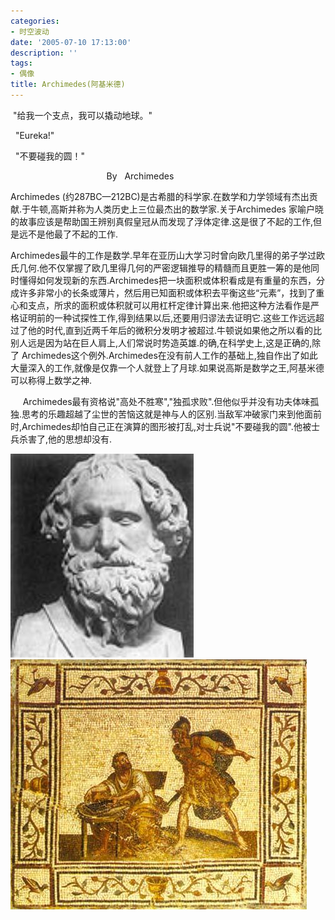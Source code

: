 ```yaml
---
categories:
- 时空波动
date: '2005-07-10 17:13:00'
description: ''
tags:
- 偶像
title: Archimedes(阿基米德)
---
```

 "给我一个支点，我可以撬动地球。"  

  "Eureka!"  

  "不要碰我的圆！"  

                                       By   Archimedes



Archimedes (约287BC—212BC)是古希腊的科学家.在数学和力学领域有杰出贡献.于牛顿,高斯并称为人类历史上三位最杰出的数学家.关于Archimedes 家喻户晓的故事应该是帮助国王辨别真假皇冠从而发现了浮体定律.这是很了不起的工作,但是远不是他最了不起的工作.

Archimedes最牛的工作是数学.早年在亚历山大学习时曾向欧几里得的弟子学过欧氏几何.他不仅掌握了欧几里得几何的严密逻辑推导的精髓而且更胜一筹的是他同时懂得如何发现新的东西.Archimedes把一块面积或体积看成是有重量的东西，分成许多非常小的长条或薄片，然后用已知面积或体积去平衡这些“元素”，找到了重心和支点，所求的面积或体积就可以用杠杆定律计算出来.他把这种方法看作是严格证明前的一种试探性工作,得到结果以后,还要用归谬法去证明它.这些工作远远超过了他的时代,直到近两千年后的微积分发明才被超过.牛顿说如果他之所以看的比别人远是因为站在巨人肩上,人们常说时势造英雄.的确,在科学史上,这是正确的,除了 Archimedes这个例外.Archimedes在没有前人工作的基础上,独自作出了如此大量深入的工作,就像是仅靠一个人就登上了月球.如果说高斯是数学之王,阿基米德可以称得上数学之神.

     Archimedes最有资格说"高处不胜寒","独孤求败".但他似乎并没有功夫体味孤独.思考的乐趣超越了尘世的苦恼这就是神与人的区别.当敌军冲破家门来到他面前时,Archimedes却怕自己正在演算的图形被打乱,对士兵说"不要碰我的圆".他被士兵杀害了,他的思想却没有.

[![Archimedes](/assets/spacetimewave/2005/07/archimedes.jpeg)](/assets/spacetimewave/2005/07/archimedes.jpeg)
[![Archimedes2](/assets/spacetimewave/2005/07/archimedes2.jpeg)](/assets/spacetimewave/2005/07/archimedes2.jpeg)